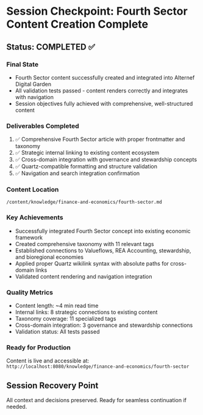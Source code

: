 # Session Checkpoint: Fourth Sector Content Creation Complete

## Status: COMPLETED ✅

### Final State
- Fourth Sector content successfully created and integrated into Alternef Digital Garden
- All validation tests passed - content renders correctly and integrates with navigation
- Session objectives fully achieved with comprehensive, well-structured content

### Deliverables Completed
1. ✅ Comprehensive Fourth Sector article with proper frontmatter and taxonomy
2. ✅ Strategic internal linking to existing content ecosystem  
3. ✅ Cross-domain integration with governance and stewardship concepts
4. ✅ Quartz-compatible formatting and structure validation
5. ✅ Navigation and search integration confirmation

### Content Location
`/content/knowledge/finance-and-economics/fourth-sector.md`

### Key Achievements
- Successfully integrated Fourth Sector concept into existing economic framework
- Created comprehensive taxonomy with 11 relevant tags
- Established connections to Valueflows, REA Accounting, stewardship, and bioregional economies
- Applied proper Quartz wikilink syntax with absolute paths for cross-domain links
- Validated content rendering and navigation integration

### Quality Metrics
- Content length: ~4 min read time
- Internal links: 8 strategic connections to existing content
- Taxonomy coverage: 11 specialized tags
- Cross-domain integration: 3 governance and stewardship connections
- Validation status: All tests passed

### Ready for Production
Content is live and accessible at: `http://localhost:8080/knowledge/finance-and-economics/fourth-sector`

## Session Recovery Point
All context and decisions preserved. Ready for seamless continuation if needed.